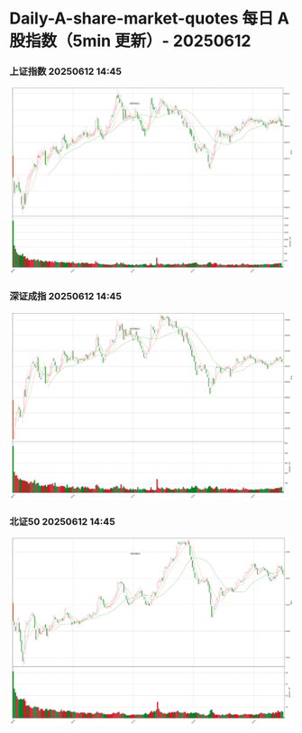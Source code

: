 
# Daily-A-share-market-quotes 每日 A 股指数（5min 更新）- 20250612

### 上证指数 20250612 14:45
![](./fig/2025/6/20250612-sh000001.png)

### 深证成指 20250612 14:45
![](./fig/2025/6/20250612-sz399001.png)

### 北证50 20250612 14:45
![](./fig/2025/6/20250612-bj899050.png)
